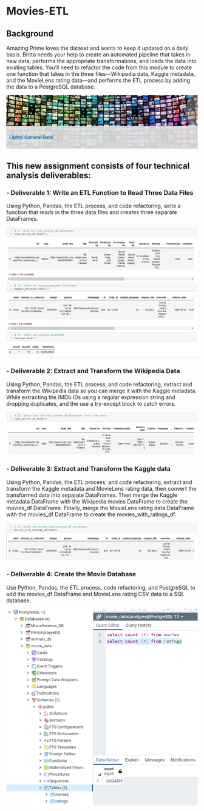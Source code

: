 # Movies-ETL

## Background
Amazing Prime loves the dataset and wants to keep it updated on a daily basis. Britta needs your help to create an automated pipeline that takes in new data, performs the appropriate transformations, and loads the data into existing tables. You’ll need to refactor the code from this module to create one function that takes in the three files—Wikipedia data, Kaggle metadata, and the MovieLens rating data—and performs the ETL process by adding the data to a PostgreSQL database.

![](Intro.PNG)

## This new assignment consists of four technical analysis deliverables:

### - Deliverable 1: Write an ETL Function to Read Three Data Files
 Using Python, Pandas, the ETL process, and code refactoring, write a function that reads in the three data files and creates three separate DataFrames.
 
![](Resources/1.PNG)


### - Deliverable 2: Extract and Transform the Wikipedia Data
Using Python, Pandas, the ETL process, and code refactoring, extract and transform the Wikipedia data so you can merge it with the Kaggle metadata. While extracting the IMDb IDs using a regular expression string and dropping duplicates, and the use a try-except block to catch errors.

![](Resources/2.PNG)


### - Deliverable 3: Extract and Transform the Kaggle data
Using Python, Pandas, the ETL process, and code refactoring, extract and transform the Kaggle metadata and MovieLens rating data, then convert the transformed data into separate DataFrames. Then merge the Kaggle metadata DataFrame with the Wikipedia movies DataFrame to create the movies_df DataFrame. Finally, merge the MovieLens rating data DataFrame with the movies_df DataFrame to create the movies_with_ratings_df.

![](Resources/3.PNG)


### - Deliverable 4: Create the Movie Database
Use Python, Pandas, the ETL process, code refactoring, and PostgreSQL to add the movies_df DataFrame and MovieLens rating CSV data to a SQL database.

![](Resources/4.PNG)
